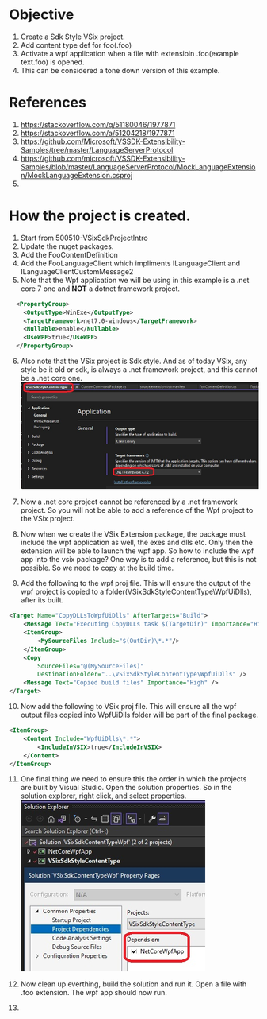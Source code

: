 
# Objective
1. Create a Sdk Style VSix project.
2. Add content type def for foo(.foo)
3. Activate a wpf application when a file with extensioin .foo(example text.foo) is opened.
4. This can be considered a tone down version of this example. 

# References
1. https://stackoverflow.com/q/51180046/1977871
2. https://stackoverflow.com/a/51204218/1977871
3. https://github.com/Microsoft/VSSDK-Extensibility-Samples/tree/master/LanguageServerProtocol
4. https://github.com/microsoft/VSSDK-Extensibility-Samples/blob/master/LanguageServerProtocol/MockLanguageExtension/MockLanguageExtension.csproj
5. 

# How the project is created.
1. Start from 500510-VSixSdkProjectIntro
2. Update the nuget packages.
3. Add the FooContentDefinition
4. Add the FooLanguageClient which impliments ILanguageClient and ILanguageClientCustomMessage2
5. Note that the Wpf application we will be using in this example is a .net core 7 one and **NOT** a dotnet framework project. 

```xml
  <PropertyGroup>
    <OutputType>WinExe</OutputType>
    <TargetFramework>net7.0-windows</TargetFramework>
    <Nullable>enable</Nullable>
    <UseWPF>true</UseWPF>
  </PropertyGroup>
```
6. Also note that the VSix project is Sdk style. And as of today VSix, any style be it old or sdk, is always a .net framework project, and this cannot be a .net core one.
![VSix Project Properties](images/50_50VSixProjectProperties.jpg)

7. Now a .net core project cannot be referenced by a .net framework project. So you will not be able to add a reference of the Wpf project to the VSix project. 
8. Now when we create the VSix Extension package, the package must include the wpf application as well, the exes and dlls etc. Only then the extension will be able to launch the wpf app. So how to include the wpf app into the vsix package? One way is to add a reference, but this is not possible. So we need to copy at the build time.

9. Add the following to the wpf proj file. This will ensure the output of the wpf project is copied to a folder(VSixSdkStyleContentType\WpfUiDlls), after its built.
```xml
<Target Name="CopyDLLsToWpfUiDlls" AfterTargets="Build">
	<Message Text="Executing CopyDLLs task $(TargetDir)" Importance="High" />
	<ItemGroup>
		<MySourceFiles Include="$(OutDir)\*.*"/>
	</ItemGroup>
	<Copy
		SourceFiles="@(MySourceFiles)"
		DestinationFolder="..\VSixSdkStyleContentType\WpfUiDlls" />
	<Message Text="Copied build files" Importance="High" />
</Target>
```
10. Now add the following to VSix proj file. This will ensure all the wpf output files copied into WpfUiDlls folder will be part of the final package. 
```xml
<ItemGroup>
	<Content Include="WpfUiDlls\*.*">
		<IncludeInVSIX>true</IncludeInVSIX>
	</Content>
</ItemGroup>
```
11. One final thing we need to ensure this the order in which the projects are built by Visual Studio. Open the solution properties. So in the solution explorer, right click, and select properties.
![Solution Properties](images/51_50SolutionPropertiesForBuildOrder.jpg)

12. Now clean up everthing, build the solution and run it. Open a file with .foo extension. The wpf app should now run. 

13.  





